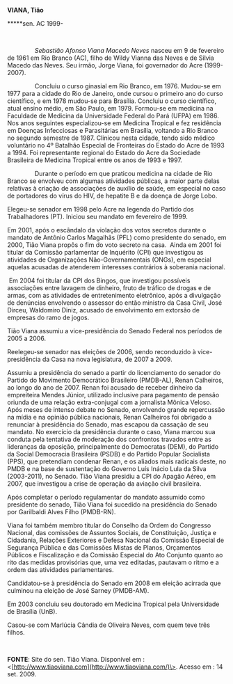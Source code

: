 **VIANA, Tião**

**\***sen. AC 1999-

 

                *Sebastião Afonso Viana Macedo Neves* nasceu em 9 de
fevereiro de 1961 em Rio Branco (AC), filho de Wildy Vianna das Neves e
de Silvia Macedo das Neves. Seu irmão, Jorge Viana, foi governador do
Acre (1999-2007).

                Concluiu o curso ginasial em Rio Branco, em 1976.
Mudou-se em 1977 para a cidade do Rio de Janeiro, onde cursou o primeiro
ano do curso científico, e em 1978 mudou-se para Brasília. Concluiu o
curso científico, atual ensino médio, em São Paulo, em 1979. Formou-se
em medicina na Faculdade de Medicina da Universidade Federal do Pará
(UFPA) em 1986. Nos anos seguintes especializou-se em Medicina Tropical
e fez residência em Doenças Infecciosas e Parasitárias em Brasília,
voltando a Rio Branco no segundo semestre de 1987. Clinicou nesta
cidade, tendo sido médico voluntário no 4º Batalhão Especial de
Fronteiras do Estado do Acre de 1993 a 1994. Foi representante regional
do Estado do Acre da Sociedade Brasileira de Medicina Tropical entre os
anos de 1993 e 1997.

                Durante o período em que praticou medicina na cidade de
Rio Branco se envolveu com algumas atividades públicas, a maior parte
delas relativas à criação de associações de auxílio de saúde, em
especial no caso de portadores do vírus do HIV, de hepatite B e da
doença de Jorge Lobo.

Elegeu-se senador em 1998 pelo Acre na legenda do Partido dos
Trabalhadores (PT). Iniciou seu mandato em fevereiro de 1999.

Em 2001, após o escândalo da violação dos votos secretos durante o
mandato de Antônio Carlos Magalhãs (PFL) como presidente do senado, em
2000, Tião Viana propôs o fim do voto secreto na casa.  Ainda em 2001
foi titular da Comissão parlamentar de Inquérito (CPI) que investigou as
atividades de Organizações Não-Governamentais (ONGs), em especial
aquelas acusadas de atenderem interesses contrários à soberania
nacional.

 Em 2004 foi titular da CPI dos Bingos, que investigou possíveis
associações entre lavagem de dinheiro, fruto de tráfico de drogas e de
armas, com as atividades de entretenimento eletrônico, após a divulgação
de denúncias envolvendo o assessor do então ministro da Casa Civil, José
Dirceu, Waldomiro Diniz, acusado de envolvimento em extorsão de empresas
do ramo de jogos.

Tião Viana assumiu a vice-presidência do Senado Federal nos períodos de
2005 a 2006.

Reelegeu-se senador nas eleições de 2006, sendo reconduzido à
vice-presidência da Casa na nova legislatura, de 2007 a 2009.

Assumiu a presidência do senado a partir do licenciamento do senador do
Partido do Movimento Democrático Brasileiro (PMDB-AL), Renan Calheiros,
ao longo do ano de 2007. Renan foi acusado de receber dinheiro da
empreiteira Mendes Júnior, utilizado inclusive para pagamento de pensão
oriunda de uma relação extra-conjugal com a jornalista Mônica Veloso.
Após meses de intenso debate no Senado, envolvendo grande repercussão na
mídia e na opinião pública nacionais, Renan Calheiros foi obrigado a
renunciar à presidência do Senado, mas escapou da cassação de seu
mandato. No exercício da presidência durante o caso, Viana marcou sua
conduta pela tentativa de moderação dos confrontos travados entre as
lideranças da oposição, principalmente do Democratas (DEM), do Partido
da Social Democracia Brasileira (PSDB) e do Partido Popular Socialista
(PPS), que pretendiam condenar Renan, e os aliados mais radicais deste,
no PMDB e na base de sustentação do Governo Luís Inácio Lula da Silva
(2003-2011), no Senado. Tião Viana presidiu a CPI do Apagão Aéreo, em
2007, que investigou a crise de operação da aviação civil brasileira.

Após completar o período regulamentar do mandato assumido como
presidente do senado, Tião Viana foi sucedido na presidência do Senado
por Garilbaldi Alves Filho (PMDB-RN).

Viana foi também membro titular do Conselho da Ordem do Congresso
Nacional, das comissões de Assuntos Sociais, de Constituição, Justiça e
Cidadania, Relações Exteriores e Defesa Nacional da Comissão Especial de
Segurança Pública e das Comissões Mistas de Planos, Orçamentos Públicos
e Fiscalização e da Comissão Especial do Ato Conjunto quanto ao rito das
medidas provisórias que, uma vez editadas, pautavam o ritmo e a ordem
das atividades parlamentares.

Candidatou-se à presidência do Senado em 2008 em eleição acirrada que
culminou na eleição de José Sarney (PMDB-AM).

Em 2003 concluiu seu doutorado em Medicina Tropical pela Universidade de
Brasília (UnB).

Casou-se com Marlúcia Cândia de Oliveira Neves, com quem teve três
filhos.

 

**FONTE**: Site do sen. Tião Viana. Disponível em :
\<[http://www.tiaoviana.com](http://www.tiaoviana.com/)\>. Acesso em :
14 set. 2009.
